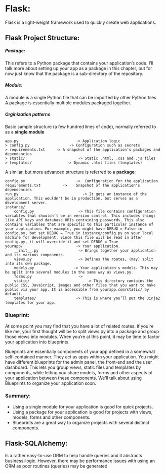 # Flask:

Flask is a light-weight framework used to quickly create web applications.

## Flask Project Structure:

##### Package:
This refers to a Python package that contains your application’s code. I’ll talk more about setting up your app as a package in this chapter, but for now just know that the package is a sub-directory of the repository.
##### Module:
A module is a single Python file that can be imported by other Python files. A package is essentially multiple modules packaged together.

##### Orginization patterns

Basic sample structure (a few hundred lines of code), normally referred to as a __single module__
```
app.py                          -> Application logic 
> config.py                  -> Configuration such as secrets
> requirements.txt     -> A snapshot of the application's packages and dependencies
> static/                        -> Static .html, .css and .js files 
> templates/                -> Dynamic .html files (templates) 
```
A similar, but more advanced structure is referred to a __package__:
```
config.py                       ->  Configuration for the application
requirements.txt          ->    Snapshot of the application's dependencies
run.py                             -> It gets an instance of the application. This wouldn't be in production, but serves as a development server.
instance/                        
    config.py                    -> This file contains configuration variables that shouldn’t be in version control. This includes things like API keys and database URIs containing passwords. This also contains variables that are specific to this particular instance of your application. For example, you might have DEBUG = False in config.py, but set DEBUG = True in instance/config.py on your local machine for development. Since this file will be read in after config.py, it will override it and set DEBUG = True
yourapp/                        -> Your application. 
    __init__.py                  -> Brings together your application and its various components.
    views.py                     -> Defines the routes, (may) split into its own package.
    models.py                  -> Your application's models. This may be split into several modules in the same way as views.py.
    forms.py                     ->  
    static/                          -> This directory contains the public CSS, JavaScript, images and other files that you want to make public via your app. It is accessible from yourapp.com/static/ by default.
    templates/                  -> This is where you’ll put the Jinja2 templates for your app.
```

### Blueprint:
At some point you may find that you have a lot of related routes. If you’re like me, your first thought will be to split views.py into a package and group those views into modules. When you’re at this point, it may be time to factor your application into blueprints.

Blueprints are essentially components of your app defined in a somewhat self-contained manner. They act as apps within your application. You might have different blueprints for the admin panel, the front-end and the user dashboard. This lets you group views, static files and templates by components, while letting you share models, forms and other aspects of your application between these components. We’ll talk about using Blueprints to organize your application soon.

### Summary:
* Using a single module for your application is good for quick projects.
* Using a package for your application is good for projects with views, models, forms and other components.
* Blueprints are a great way to organize projects with several distinct components.
## Flask-SQLAlchemy:

Is a rather easy-to-use ORM to help handle queries and it abstracts business-logic.
However, there may be performance issues with using an ORM as poor routines (queries) may be generated.

